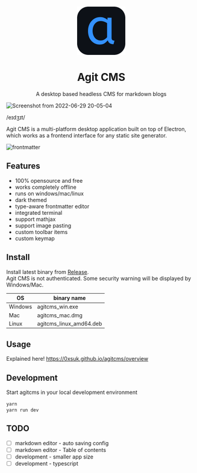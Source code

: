 <p align="center">
    <img src="https://github.com/0xsuk/agitcms/raw/main/public/icons/128x128.png">
    <h1 align="center">Agit CMS</h1>
    <p align="center">A desktop based headless CMS for markdown blogs</p>
</p>

![Screenshot from 2022-06-29 20-05-04](https://user-images.githubusercontent.com/97814789/176422776-76fe6f93-a308-4af6-aa20-405d49d76c3d.png)

/eɪdʒɪt/  

Agit CMS is a multi-platform desktop application built on top of Electron, which works as a frontend interface for any static site generator.   

![frontmatter](https://user-images.githubusercontent.com/97814789/177042161-555c631e-2050-453c-b9de-1e2137ed7752.gif)


## Features
- 100% opensource and free
- works completely offline
- runs on windows/mac/linux
- dark themed
- type-aware frontmatter editor
- integrated terminal
- support mathjax
- support image pasting
- custom toolbar items
- custom keymap

## Install
Install latest binary from [Release](https://github.com/0xsuk/agitcms/releases).  
Agit CMS is not authenticated. Some security warning will be displayed by Windows/Mac. 

| OS | binary name |
| --- | --- |
| Windows | agitcms_win.exe |
| Mac | agitcms_mac.dmg |
| Linux | agitcms_linux_amd64.deb |


## Usage
Explained here! https://0xsuk.github.io/agitcms/overview


## Development
Start agitcms in your local development environment
```
yarn 
yarn run dev
```

## TODO
- [ ] markdown editor - auto saving config
- [ ] markdown editor - Table of contents
- [ ] development - smaller app size
- [ ] development - typescript
